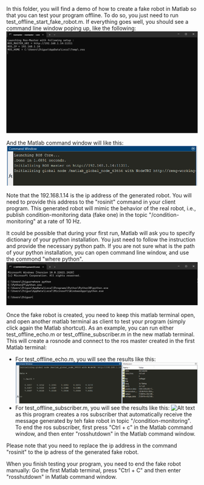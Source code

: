 In this folder, you will find a demo of how to create a fake robot in Matlab so that you can test your program offline. To do so, you just need to run test_offline_start_fake_robot.m. If everything goes well, you should see a command line window poping up, like the following:
![Alt text](rosmaster.png)

And the Matlab command window will like this:
![Alt text](matlab_cmd_window.png)

Note that the 192.168.1.14 is the ip address of the generated robot. You will need to provide this address to the "rosinit" command in your client program. This generated robot will mimic the behavior of the real robot, i.e., publish condition-monitoring data (fake one) in the topic "/condition-monitoring" at a rate of $10$ Hz. 

It could be possible that during your first run, Matlab will ask you to specify dictionary of your python installation. You just need to follow the instruction and provide the necessary python path. If you are not sure what is the path of your python installation, you can open command line window, and use the commond "where python".
![Alt text](where_python.png)

Once the fake robot is created, you need to keep this matlab terminal open, and open another matlab terminal as client to test your program (simply click again the Matlab shortcut). As an example, you can run either test_offline_echo.m or test_offline_subscriber.m in the new matlab terminal. This will create a rosnode and connect to the ros master created in the first Matlab terminal:
- For test_offline_echo.m, you will see the results like this:
![Alt text](result_1.png)
- For test_offline_subscriber.m, you will see the results like this:
![Alt text](result_2.png)
as this program creates a ros subscriber that automatically receive the message generated by teh fake robot in topic "/condition-monitoring". To end the ros subscriber, first press "Ctrl + c" in the Matlab command window, and then enter "rosshutdown" in the Matlab command window.

Please note that you need to replace the ip address in the command "rosinit" to the ip adress of the generated fake robot.

When you finish testing your program, you need to end the fake robot manually: Go the first Matlab terminal, press "Ctrl + C" and then enter "rosshutdown" in Matlab command window.